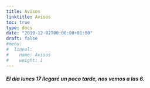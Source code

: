 ```yaml
---
title: Avisos
linktitle: Avisos
toc: true
type: docs
date: "2019-12-02T00:00:00+01:00"
draft: false
#menu:
#  lineal:
#    name: Avisos
#    weight: 1
---
```



##### El día lunes 17 llegaré un poco tarde, nos vemos a las 6.


